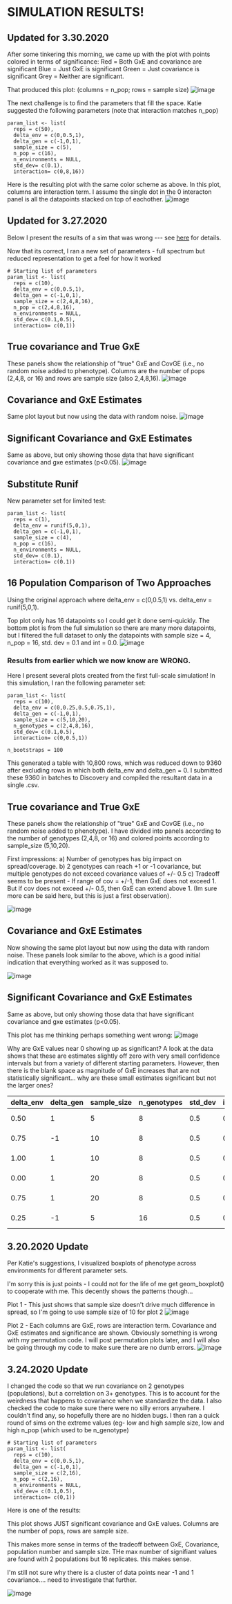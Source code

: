 # SIMULATION RESULTS! #

## Updated for 3.30.2020
After some tinkering this morning, we came up with the plot with points colored in terms of significance: 
Red = Both GxE and covariance are significant
Blue = Just GxE is significant
Green = Just covariance is significant
Grey = Neither are significant. 

That produced this plot: (columns = n_pop; rows = sample size)
![image](https://github.com/RCN-ECS/CnGV/blob/master/results/Sim_03152020/sig_colored.png)

The next challenge is to find the parameters that fill the space. Katie suggested the following parameters (note that interaction matches n_pop)
```{r}
param_list <- list( 
  reps = c(50),
  delta_env = c(0,0.5,1),
  delta_gen = c(-1,0,1),
  sample_size = c(5), 
  n_pop = c(16),
  n_environments = NULL,
  std_dev= c(0.1),
  interaction= c(0,8,16))
```

Here is the resulting plot with the same color scheme as above. In this plot, columns are interaction term. I assume the single dot in the 0 interacton panel is all the datapoints stacked on top of eachother. 
![image](https://github.com/RCN-ECS/CnGV/blob/master/results/Sim_03152020/interactioncrazy.png)

## Updated for 3.27.2020
Below I present the results of a sim that was wrong --- see [here](https://github.com/RCN-ECS/CnGV/blob/master/notebook/20200325_MA_SimulationDiagnostics.md) for details.

Now that its correct, I ran a new set of parameters - full spectrum but reduced representation to get a feel for how it worked 
```{new params}
# Starting list of parameters
param_list <- list( 
  reps = c(10),
  delta_env = c(0,0.5,1),
  delta_gen = c(-1,0,1),
  sample_size = c(2,4,8,16), 
  n_pop = c(2,4,8,16),
  n_environments = NULL,
  std_dev= c(0.1,0.5),
  interaction= c(0,1))

```
## True covariance and True GxE
These panels show the relationship of "true" GxE and CovGE (i.e., no random noise added to phenotype). Columns are the number of pops (2,4,8, or 16) and rows are sample size (also 2,4,8,16).
![image](https://github.com/RCN-ECS/CnGV/blob/master/results/Sim_03152020/trutrue3.27.png)

## Covariance and GxE Estimates
Same plot layout but now using the data with random noise.
![image](https://github.com/RCN-ECS/CnGV/blob/master/results/Sim_03152020/estest3.27.png)

## Significant Covariance and GxE Estimates
Same as above, but only showing those data that have significant covariance and gxe estimates (p<0.05). 
![image](https://github.com/RCN-ECS/CnGV/blob/master/results/Sim_03152020/sigsig3.27.png)

## Substitute Runif
New parameter set for limited test: 
```{new set}
param_list <- list( 
  reps = c(1),
  delta_env = runif(5,0,1),
  delta_gen = c(-1,0,1),
  sample_size = c(4), 
  n_pop = c(16),
  n_environments = NULL,
  std_dev= c(0.1),
  interaction= c(0.1))
```
## 16 Population Comparison of Two Approaches
Using the original approach where delta_env = c(0,0.5,1) vs. delta_env = runif(5,0,1).

Top plot only has 16 datapoints so I could get it done semi-quickly. The bottom plot is from the full simulation so there are many more datapoints, but I filtered the full dataset to only the datapoints with sample size = 4, n_pop = 16, std. dev = 0.1 and int = 0.0.
![image](https://github.com/RCN-ECS/CnGV/blob/master/results/Sim_03152020/Runifvsfull.png)





### Results from earlier which we now know are WRONG.

Here I present several plots created from the first full-scale simulation! In this simulation, I ran the following parameter set:

```{parameter set}
param_list <- list(
  reps = c(10),
  delta_env = c(0,0.25,0.5,0.75,1),
  delta_gen = c(-1,0,1),
  sample_size = c(5,10,20), 
  n_genotypes = c(2,4,8,16),
  std_dev= c(0.1,0.5),
  interaction= c(0,0.5,1)) 
  
n_bootstraps = 100
```
This generated a table with 10,800 rows, which was reduced down to 9360 after excluding rows in which both delta_env and delta_gen = 0. I submitted these 9360 in batches to Discovery and compiled the resultant data in a single .csv. 

## True covariance and True GxE
These panels show the relationship of "true" GxE and CovGE (i.e., no random noise added to phenotype). I have divided into panels according to the number of genotypes (2,4,8, or 16) and colored points according to sample_size (5,10,20).

First impressions: 
a) Number of genotypes has big impact on spread/coverage. 
b) 2 genotypes can reach +1 or -1 covariance, but multiple genotypes do not exceed covariance values of +/- 0.5
c) Tradeoff seems to be present - If range of cov = +/-1, then GxE does not exceed 1. But if cov does not exceed +/- 0.5, then GxE can extend above 1. (Im sure more can be said here, but this is just a first observation). 

![image](https://github.com/RCN-ECS/CnGV/blob/master/results/Sim_03152020/TrueCov_GxE.png)

## Covariance and GxE Estimates
Now showing the same plot layout but now using the data with random noise. These panels look similar to the above, which is a good initial indication that everything worked as it was supposed to. 

![image](https://github.com/RCN-ECS/CnGV/blob/master/results/Sim_03152020/GxE_cov_estimates.png)

## Significant Covariance and GxE Estimates
Same as above, but only showing those data that have significant covariance and gxe estimates (p<0.05). 

This plot has me thinking perhaps something went wrong: 
![image](https://github.com/RCN-ECS/CnGV/blob/master/results/Sim_03152020/SigGxE_cov.png)

Why are GxE values near 0 showing up as significant? A look at the data shows that these are estimates slightly off zero with very small confidence intervals but from a variety of different starting parameters. However, then there is the blank space as magnitude of GxE increases that are not statistically significant... why are these small estimates significant but not the larger ones?  

 delta_env |delta_gen |sample_size|n_genotypes | std_dev | interaction |true_cov |cov_estimate|cov_lwrCI|cov_uprCI|cov_pvalue|true_GxE |GxE_estimate| GxE_lwrCI|  GxE_uprCI| GxE_pvalue 
 |---|---|---|---|---|---|---|---|---|---|---|---|---|---|---|---|
  0.50 |1|5|8|0.5|0| 4.557143e-01| 0.43726556|0.414614449|0.458338031|0.000|2.664535e-15|0.025624170|0.0057347299|0.20497646 |0.04950495  
  0.75  |      -1      |    10       |    8   |  0.5    | 0| -5.477143e-01  |-0.52953110| -0.546005341 |-0.51518242| 0.00990099 |2.065015e-14  |0.007083631 |0.0012061898 |0.10145796 |0.00990099   
  1.00   |      1       |   10     |      8  |   0.5     | 0 | 5.705357e-01 |  0.55723254 | 0.544511283 | 0.57069669| 0.00000000 |2.575717e-14  |0.011259819| 0.0007435781 |0.07277978 |0.01980198
  0.00   |      1     |     20     |      8  |   0.5   |  0 | 1.031950e-15 |  0.01543271 | 0.004087529 | 0.02765174| 0.00000000 |3.552714e-15  |0.006618095 |0.0016012738 |0.10333969 |0.02970297
  0.75    |     1     |    20     |      8  |   0.5    |       0 | 5.481429e-01 |  0.53131347 | 0.520841860 | 0.54268961| 0.00000000 |8.881784e-15  |0.005441563 |0.0012904921| 0.08105676 |0.01980198
  0.25     |   -1      |     5    |      16 |    0.5   |        0| -2.507843e-01 | -0.24216729 |-0.249369251|-0.23666770 |0.00990099 |4.862777e-14  |0.005811667 |0.0022374175 |0.11026737 |0.01980198   
  
## 3.20.2020 Update
Per Katie's suggestions, I visualized boxplots of phenotype across environments for different parameter sets. 

I'm sorry this is just points - I could not for the life of me get geom_boxplot() to cooperate with me. This decently shows the patterns though... 

Plot 1 - This just shows that sample size doesn't drive much difference in spread, so I'm going to use sample size of 10 for plot 2
![image](https://github.com/RCN-ECS/CnGV/blob/master/results/Sim_03152020/group%20%20vs%20sample%20size.png)

Plot 2 - Each columns are GxE, rows are interaction term. Covariance and GxE estimates and significance are shown. Obviously something is wrong with my permutation code. I will post permutation plots later, and I will also be going through my code to make sure there are no dumb errors. 
![image](https://github.com/RCN-ECS/CnGV/blob/master/results/Sim_03152020/deltaenv_interaction.png)

## 3.24.2020 Update

I changed the code so that we run covariance on 2 genotypes (populations), but a correlation on 3+ genotypes. This is to account for the weirdness that happens to covariance when we standardize the data. I also checked the code to make sure there were no silly errors anywhere. I couldn't find any, so hopefully there are no hidden bugs. I then ran a quick round of sims on the extreme values (eg- low and high sample size, low and high n_pop (which used to be n_genotype)

```{values}
# Starting list of parameters
param_list <- list( 
  reps = c(10),
  delta_env = c(0,0.5,1),
  delta_gen = c(-1,0,1),
  sample_size = c(2,16), 
  n_pop = c(2,16),
  n_environments = NULL,
  std_dev= c(0.1,0.5),
  interaction= c(0,1))
```

Here is one of the results: 

This plot shows JUST significant covariance and GxE values. Columns are the number of pops, rows are sample size. 

This makes more sense in terms of the tradeoff between GxE, Covariance, population number and sample size. THe max number of signifiant values are found with 2 populations but 16 replicates. this makes sense. 

I'm still not sure why there is a cluster of data points near -1 and 1 covariance.... need to investigate that further. 

![image](https://github.com/RCN-ECS/CnGV/blob/master/results/Sim_03152020/324sim_sig.png)



